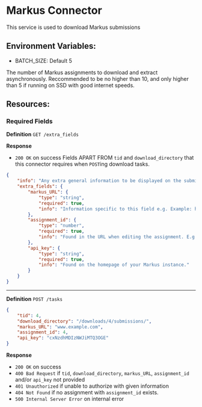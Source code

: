 # Markus Connector

This service is used to download Markus submissions

## Environment Variables:

- BATCH_SIZE: Default 5

The number of Markus assignments to download and extract asynchronously. Reccommended to be no higher than 10, and only higher than 5 if running on SSD with good internet speeds.

## Resources:

### Required Fields
**Definition**
`GET /extra_fields`

**Response**
- `200 OK` on success
Fields APART FROM `tid` and `download_directory` that this connector requires when `POST`ing download tasks.
```json
{
    "info": "Any extra general information to be displayed on the submission page/form e.g. group names must not have whitespace characters. Field specific should be provided as shown below.",
    "extra_fields": {
        "markus_URL": {
            "type": "string",
            "required": true,
            "info": "Information specific to this field e.g. Example: http://www.test-markus.com, NOT www.test-markus.com or http://www.test-markus.com/en/main"
        },
        "assignment_id": {
            "type": "number",
            "required": true,
            "info": "Found in the URL when editing the assignment. E.g. http://www.test-markus.com/en/assignments/1/edit would have ID 1."
        },
        "api_key": {
            "type": "string",
            "required": true,
            "info": "Found on the homepage of your Markus instance."
        }
    }
}
```
***

**Definition**
`POST /tasks`
```json
{
    "tid": 4,
    "download_directory": "/downloads/4/submissions/",
    "markus_URL": "www.example.com",
    "assignment_id": 4,
    "api_key": "cxNzdhMDIzNWJiMTQ3OGE"
}
```

**Response**
- `200 OK` on success
- `400 Bad Request` if `tid`, `download_directory`, `markus_URL`, `assignment_id` and/or `api_key` not provided
- `401 Unauthorized` if unable to authorize with given information
- `404 Not Found` if no assignment with `assignment_id` exists.
- `500 Internal Server Error` on internal error
